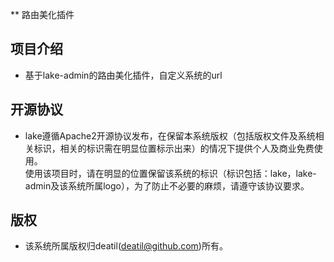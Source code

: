 ** 路由美化插件

## 项目介绍

*  基于lake-admin的路由美化插件，自定义系统的url

## 开源协议 

*  lake遵循Apache2开源协议发布，在保留本系统版权（包括版权文件及系统相关标识，相关的标识需在明显位置标示出来）的情况下提供个人及商业免费使用。  
使用该项目时，请在明显的位置保留该系统的标识（标识包括：lake，lake-admin及该系统所属logo），为了防止不必要的麻烦，请遵守该协议要求。

## 版权 

*  该系统所属版权归deatil(deatil@github.com)所有。

